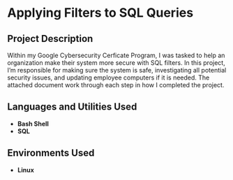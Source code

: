 <h1>Applying Filters to SQL Queries</h1>


<h2>Project Description</h2>
Within my Google Cybersecurity Cerficate Program, I was tasked to help an organization make their system more secure with SQL filters. In this project, I’m responsible for making sure the system is safe, investigating all potential security issues, and updating employee computers if it is needed. The attached document work through each step in how I completed the project.
<br />


<h2>Languages and Utilities Used</h2>

- <b>Bash Shell</b> 
- <b>SQL</b>

<h2>Environments Used </h2>

- <b>Linux</b>

  
<!--
 ```diff
- text in red
+ text in green
! text in orange
# text in gray
@@ text in purple (and bold)@@
```
--!>
